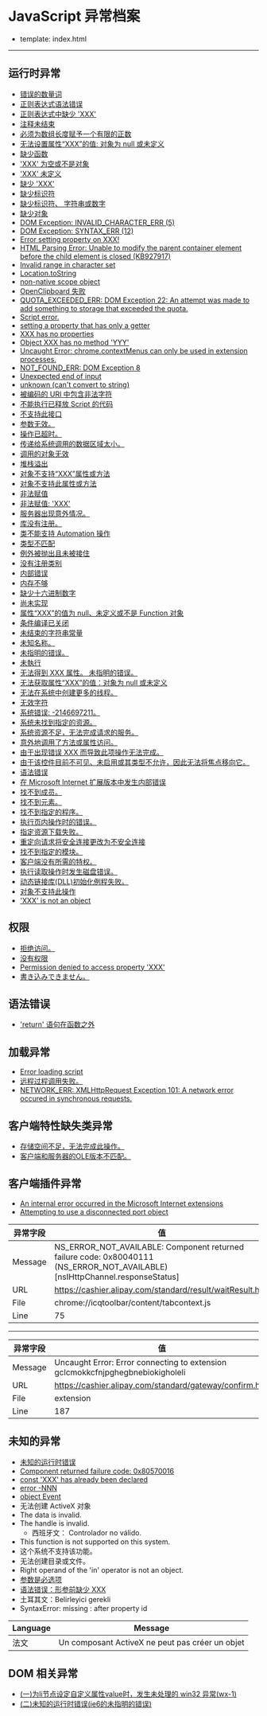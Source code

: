 # JavaScript 异常档案

- template: index.html
------

## 运行时异常

* [错误的数量词](unexpected-quantifier.md)
* [正则表达式语法错误](regular-expression-syntax-error.md)
* [正则表达式中缺少 'XXX'](expected-xxx-in-regular-expression.md)
* [注释未结束](unterminated-comment.md)
* [必须为数组长度赋予一个有限的正数](array-length-must-be-a-finite-positive-integer.md)
* [无法设置属性“XXX”的值: 对象为 null 或未定义](unable-to-set-value-of-the-property-xxx-object-is-null-or-undefined.md)
* [缺少函数](xxx-is-not-a-function.md)
* ['XXX' 为空或不是对象](xxx-is-null-or-not-an-object.md)
* ['XXX' 未定义](xxx-is-undefined.md)
* [缺少 'XXX'](expected-xxx.md)
* [缺少标识符](expected-identifier.md)
* [缺少标识符、 字符串或数字](expected-identifier-string-or-number.md)
* [缺少对象](object-expected.md)
* [DOM Exception: INVALID_CHARACTER_ERR (5)](dom-exception-invalid-character-err-5.md)
* [DOM Exception: SYNTAX_ERR (12)](dom-exception-syntax-err-12.md)
* [Error setting property on XXX!](error-setting-property-on-xxx.md)
* [HTML Parsing Error: Unable to modify the parent container element before the child element is closed (KB927917)](html-parsing-error-unable-to-modify-the-parent-container-element-before-the-child-element-is-closed-kb927917.md)
* [Invalid range in character set](invalid-range-in-character-set.md)
* [Location.toString](location-tostring.md)
* [non-native scope object](non-native-scope-object.md)
* [OpenClipboard 失败](openclipboard-failure.md)
* [QUOTA_EXCEEDED_ERR: DOM Exception 22: An attempt was made to add something to storage that exceeded the quota.](quota-exceeded-err-dom-exception-22-an-attempt-was-made-to-add-something-to-storage-that-exceeded-the-quota)
* [Script error.](script-error.md)
* [setting a property that has only a getter](setting-a-property-that-has-only-a-getter.md)
* [XXX has no properties](xxx-has-no-properties.md)
* [Object XXX has no method 'YYY'](object-xxx-has-no-method-yyy.md)
* [Uncaught Error: chrome.contextMenus can only be used in extension processes.](chrome-contextmenus-can-only-be-used-in-extension-processes.md)
* [NOT_FOUND_ERR: DOM Exception 8](not-found-err-dom-exception-8.md)
* [Unexpected end of input](unexpected-end-of-input.md)
* [unknown (can't convert to string)](unknown-cannot-convert-to-string.md)
* [被编码的 URI 中包含非法字符](the-uri-to-be-encoded-contains-an-invalid-character.md)
* [不能执行已释放 Script 的代码](cannot-to-execute-freed-script-code.md)
* [不支持此接口](does-not-support-this-interface.md)
* [参数无效。](invalid-argument.md)
* [操作已超时。](the-operation-has-timed-out.md)
* [传递给系统调用的数据区域太小。](passed-to-a-system-call-data-area-is-too-small.md)
* [调用的对象无效](calling-object-is-invalid.md)
* [堆栈溢出](out-of-stack-space.md)
* [对象不支持“XXX”属性或方法](object-doesnot-support-property-or-method-xxx.md)
* [对象不支持此属性或方法](object-doesnot-support-this-property-or-method.md)
* [非法赋值](illegal-assignment.md)
* [非法赋值: 'XXX'](illegal-assignment-xxx.md)
* [服务器出现意外情况。](the-server-unforeseen-circumstances.md)
* [库没有注册。](library-not-registered.md)
* [类不能支持 Automation 操作](class-doesnot-support-automation.md)
* [类型不匹配](type-mismatch.md)
* [例外被抛出且未被接住](exception-thrown-and-not-caught.md)
* [没有注册类别](class-not-registered.md)
* [内部错误](internal-error.md)
* [内存不够](out-of-memory.md)
* [缺少十六进制数字](lack-of-hexadecimal-digits.md)
* [尚未实现](not-implemented.md)
* [属性“XXX”的值为 null、未定义或不是 Function 对象](the-value-of-the-attribute-xxx-is-null-undefined-or-not-a-function-object.md)
* [条件编译已关闭](conditional-compilation-has-been-closed.md)
* [未结束的字符串常量](unterminated-string-constant.md)
* [未知名称。](unknown-name.md)
* [未指明的错误。](unspecified-error.md)
* [未執行](not-execute.md)
* [无法得到 XXX 属性。 未指明的错误。](could-not-get-the-xxx-property-unspecified-error.md)
* [无法获取属性“XXX”的值：对象为 null 或未定义](unable-to-get-value-of-the-property-xxx-object-is-null-or-undefined.md)
* [无法在系统中创建更多的线程。](more-threads-can-not-be-created-in-the-system.md)
* [无效字符](invalid-character.md)
* [系统错误: -2146697211。](system-error-2146697211.md)
* [系统未找到指定的资源。](system-not-found-the-specified-resource.md)
* [系统资源不足，无法完成请求的服务。](insufficient-system-resources-to-complete-the-requested-service.md)
* [意外地调用了方法或属性访问。](accidentally-call-a-method-or-property-access.md)
* [由于出现错误 XXX 而导致此项操作无法完成。](due-the-error-xxx-a-result-of-this-operation-can-not-be-completed.md)
* [由于该控件目前不可见、未启用或其类型不允许，因此无法将焦点移向它。](the-control-is-not-visible-not-enabled-or-of-a-type-which-is-not-allowed-and-therefore-can-not-be-the-focus-toward-it.md)
* [语法错误](syntax-error.md)
* [在 Microsoft Internet 扩展版本中发生内部错误](an-internal-error-occurred-in-the-extended-version-of-microsoft-internet.md)
* [找不到成员。](member-not-found.md)
* [找不到元素。](element-not-found.md)
* [找不到指定的程序。](not-found-the-specified-program.md)
* [执行页内操作时的错误。](operation-when-the-error-in-the-execution-page.md)
* [指定资源下载失败。](specify-the-resource-download-failed.md)
* [重定向请求将安全连接更改为不安全连接](a-redirect-request-will-change-a-secure-to-a-non-secure-connection.md)
* [找不到指定的模块。](the-specified-module-could-not-be-found.md)
* [客户端没有所需的特权。](the-client-does-not-have-the-required-privileges.md)
* [执行读取操作时发生磁盘错误。](disk-error-occurred-when-performing-a-read-operation.md)
* [动态链接库(DLL)初始化例程失败。](the-dynamic-link-library-dll-initialization-routine-failed.md)
* [对象不支持此操作](object-doesnot-support-this-action.md)
* ['XXX' is not an object](xxx-is-not-an-object.md)


## 权限

* [拒绝访问。](access-is-denied.md)
* [没有权限](permission-denied.md)
* [Permission denied to access property 'XXX'](permission-denied-to-access-property-xxx.md)
* [書き込みできません。](can-not-write.md)

## 语法错误

* ['return' 语句在函数之外](return-statement-outside-of-function.md)

## 加载异常

* [Error loading script](error-loading-script.md)
* [远程过程调用失败。](the-remote-procedure-call-failed.md)
* [NETWORK_ERR: XMLHttpRequest Exception 101: A network error occured in synchronous requests.](network_err-xmlhttprequest-exception-101--a-network-error-occured-in-synchronous-requests.md)

## 客户端特性缺失类异常

* [存储空间不足，无法完成此操作。](the-lack-of-storage-space-to-complete-this-operation.md)
* [客户端和服务器的OLE版本不匹配。](version-of-ole-on-the-client-and-server-do-not-match.md)


## 客户端插件异常

* [An internal error occurred in the Microsoft Internet extensions](an-internal-error-occurred-in-the-microsoft-internet-extensions.md)
* [Attempting to use a disconnected port object](attempting-to-use-a-disconnected-port-object.md)

| 异常字段 | 值                                                                                                                           |
|----------|------------------------------------------------------------------------------------------------------------------------------|
| Message  | NS_ERROR_NOT_AVAILABLE: Component returned failure code: 0x80040111 (NS_ERROR_NOT_AVAILABLE) [nsIHttpChannel.responseStatus] |
| URL      | https://cashier.alipay.com/standard/result/waitResult.htm                                                                    |
| File     | chrome://icqtoolbar/content/tabcontext.js                                                                                    |
| Line     | 75                                                                                                                           |

----

| 异常字段 | 值                                                                             |
|----------|--------------------------------------------------------------------------------|
| Message  | Uncaught Error: Error connecting to extension gclcmokkcfnjpghegbnebiokigholeli |
| URL      | https://cashier.alipay.com/standard/gateway/confirm.htm                        |
| File     | extension                                                                      |
| Line     | 187                                                                            |


## 未知的异常

* [未知的运行时错误](unknown-runtime-error.md)
* [Component returned failure code: 0x80570016](component-returned-failure-code-0x80570016.md)
* [const 'XXX' has already been declared](const-xxx-has-already-been-declared.md)
* [error -NNN](error-nnn.md)
* [object Event](object-event.md)
* 无法创建 ActiveX 对象
* The data is invalid.
* The handle is invalid.
    * 西班牙文： Controlador no válido.
* This function is not supported on this system.
* 这个系统不支持该功能。
* 无法创建目录或文件。
* Right operand of the 'in' operator is not an object.
* [参数是必选项](argument-not-optional.md)
* [语法错误：形参前缺少 XXX](syntaxerror-missing-xxx-before-formal-parameters.md)
* 土耳其文：Belirleyici gerekli
* SyntaxError: missing : after property id

| Language | Message                                          |
|----------|--------------------------------------------------|
| 法文     | Un composant ActiveX ne peut pas créer un objet |

## DOM 相关异常

* [(一)为li节点设定自定义属性value时，发生未处理的 win32 异常(wx-1)](http://www.cnblogs.com/wangxiang/articles/1651577.html)
* [(二)未知的运行时错误(ie6的未指明的错误)](http://www.cnblogs.com/wangxiang/articles/1653429.html)


<!-- [Demos](demos) -->
<!-- * [Template](template) -->
